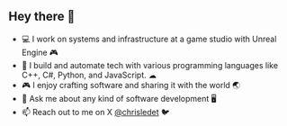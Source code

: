 ## Hey there 👋

- 💻 I work on systems and infrastructure at a game studio with Unreal Engine 🎮
- 🐍 I build and automate tech with various programming languages like C++, C#, Python, and JavaScript. ☁
- 🎮 I enjoy crafting software and sharing it with the world 🌏
- 💬 Ask me about any kind of software development 🖥️
- 📫 Reach out to me on X <a href="https://twitter.com/chrisledet">@chrisledet</a> 🐦
